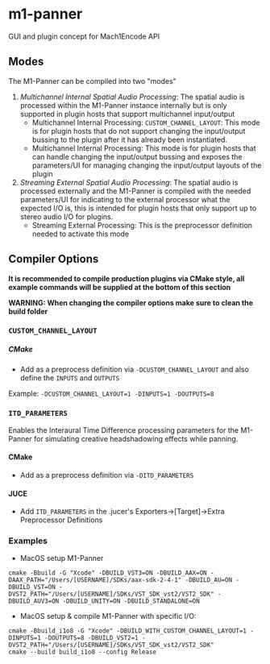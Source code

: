 # m1-panner
GUI and plugin concept for Mach1Encode API

## Modes
The M1-Panner can be compiled into two "modes"
 1. *Multichannel Internal Spatial Audio Processing*: The spatial audio is processed within the M1-Panner instance internally but is only supported in plugin hosts that support multichannel input/output
 	- Multichannel Internal Processing: `CUSTOM_CHANNEL_LAYOUT`: This mode is for plugin hosts that do not support changing the input/output bussing to the plugin after it has already been instantiated.
 	- Multichannel Internal Processing: This mode is for plugin hosts that can handle changing the input/output bussing and exposes the parameters/UI for managing changing the input/output layouts of the plugin
 2. *Streaming External Spatial Audio Processing*: The spatial audio is processed externally and the M1-Panner is compiled with the needed parameters/UI for indicating to the external processor what the expected I/O is, this is intended for plugin hosts that only support up to stereo audio I/O for plugins.
 	- Streaming External Processing: This is the preprocessor definition needed to activate this mode

## Compiler Options

**It is recommended to compile production plugins via CMake style, all example commands will be supplied at the bottom of this section**

**WARNING: When changing the compiler options make sure to clean the build folder**

### `CUSTOM_CHANNEL_LAYOUT`

##### CMake
- Add as a preprocess definition via `-DCUSTOM_CHANNEL_LAYOUT` and also define the `INPUTS` and `OUTPUTS`

Example:
`-DCUSTOM_CHANNEL_LAYOUT=1 -DINPUTS=1 -DOUTPUTS=8`

### `ITD_PARAMETERS`
Enables the Interaural Time Difference processing parameters for the M1-Panner for simulating creative headshadowing effects while panning.

#### CMake
- Add as a preprocess definition via `-DITD_PARAMETERS`

#### JUCE
- Add `ITD_PARAMETERS` in the .jucer's Exporters->[Target]->Extra Preprocessor Definitions

### Examples

- MacOS setup M1-Panner
```
cmake -Bbuild -G "Xcode" -DBUILD_VST3=ON -DBUILD_AAX=ON -DAAX_PATH="/Users/[USERNAME]/SDKs/aax-sdk-2-4-1" -DBUILD_AU=ON -DBUILD_VST=ON -DVST2_PATH="/Users/[USERNAME]/SDKs/VST_SDK_vst2/VST2_SDK" -DBUILD_AUV3=ON -DBUILD_UNITY=ON -DBUILD_STANDALONE=ON
```

- MacOS setup & compile M1-Panner with specific I/O:
```
cmake -Bbuild_i1o8 -G "Xcode" -DBUILD_WITH_CUSTOM_CHANNEL_LAYOUT=1 -DINPUTS=1 -DOUTPUTS=8 -DBUILD_VST2=1 -DVST2_PATH="/Users/[USERNAME]/SDKs/VST_SDK_vst2/VST2_SDK"
cmake --build build_i1o8 --config Release
```